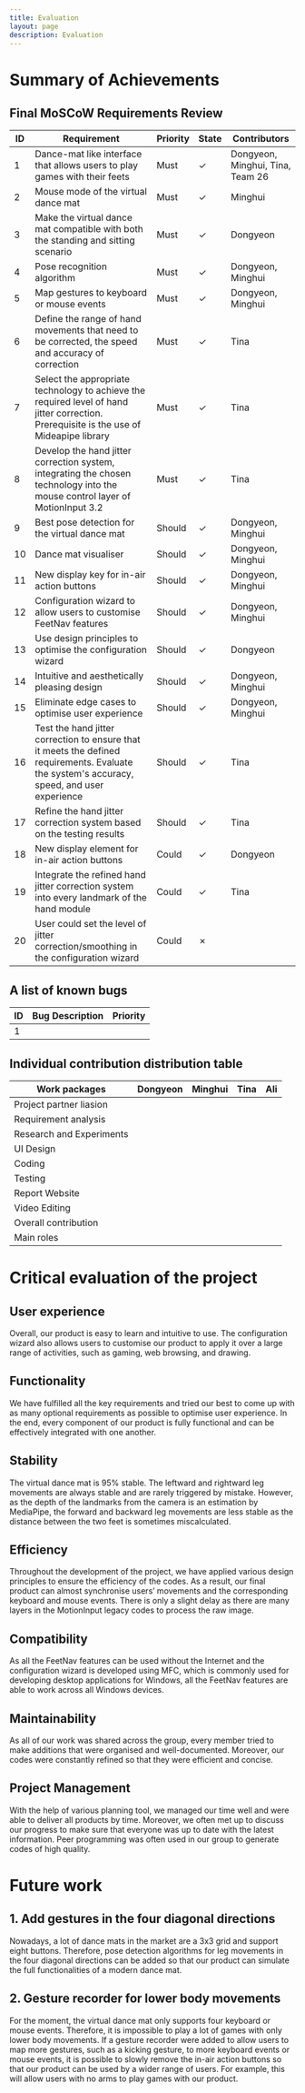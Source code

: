 ```yaml
---
title: Evaluation
layout: page
description: Evaluation
---
```


# Summary of Achievements

## Final MoSCoW Requirements Review

| ID | Requirement | Priority | State | Contributors |
| --- | --- | --- | --- | --- |
|1|Dance-mat like interface that allows users to play games with their feets|Must|✓|Dongyeon, Minghui, Tina, Team 26|
|2|Mouse mode of the virtual dance mat|Must|✓|Minghui|
|3|Make the virtual dance mat compatible with both the standing and sitting scenario|Must|✓|Dongyeon|
|4|Pose recognition algorithm|Must|✓|Dongyeon, Minghui|
|5|Map gestures to keyboard or mouse events|Must|✓|Dongyeon, Minghui|
|6|Define the range of hand movements that need to be corrected, the speed and accuracy of correction|Must|✓|Tina|
|7|Select the appropriate technology to achieve the required level of hand jitter correction. Prerequisite is the use of Mideapipe library|Must|✓|Tina|
|8|Develop the hand jitter correction system, integrating the chosen technology into the mouse control layer of MotionInput 3.2|Must|✓|Tina|
|9|Best pose detection for the virtual dance mat|Should|✓|Dongyeon, Minghui|
|10|Dance mat visualiser|Should|✓|Dongyeon, Minghui|
|11|New display key for in-air action buttons|Should|✓|Dongyeon, Minghui|
|12|Configuration wizard to allow users to customise FeetNav features|Should|✓|Dongyeon, Minghui|
|13|Use design principles to optimise the configuration wizard|Should|✓|Dongyeon|
|14|Intuitive and aesthetically pleasing design|Should|✓|Dongyeon, Minghui|
|15|Eliminate edge cases to optimise user experience|Should|✓|Dongyeon, Minghui|
|16|Test the hand jitter correction to ensure that it meets the defined requirements. Evaluate the system's accuracy, speed, and user experience|Should|✓|Tina|
|17|Refine the hand jitter correction system based on the testing results|Should|✓|Tina|
|18|New display element for in-air action buttons|Could|✓|Dongyeon|
|19|Integrate the refined hand jitter correction system into every landmark of the hand module|Could|✓|Tina|
|20|User could set the level of jitter correction/smoothing in the configuration wizard|Could|✗||

## A list of known bugs

| ID | Bug Description | Priority |
| --- | --- | --- |
|1| | |

## Individual contribution distribution table

| Work packages | Dongyeon | Minghui | Tina | Ali |
| --- | --- | --- | --- | --- |
| Project partner liasion | | | | |
| Requirement analysis | | | | |
| Research and Experiments | | | | |
| UI Design | | | | |
| Coding | | | | |
| Testing | | | | |
| Report Website | | | | |
| Video Editing | | | | |
| Overall contribution | | | | |
| Main roles | | | | |

# Critical evaluation of the project

## User experience

Overall, our product is easy to learn and intuitive to use. The configuration wizard also allows users to customise our product to apply it over a large range of activities, such as gaming, web browsing, and drawing. 

## Functionality 

We have fulfilled all the key requirements and tried our best to come up with as many optional requirements as possible to optimise user experience. In the end, every component of our product is fully functional and can be effectively integrated with one another.

## Stability

The virtual dance mat is 95% stable. The leftward and rightward leg movements are always stable and are rarely triggered by mistake. However, as the depth of the landmarks from the camera is an estimation by MediaPipe, the forward and backward leg movements are less stable as the distance between the two feet is sometimes miscalculated.

## Efficiency

Throughout the development of the project, we have applied various design principles to ensure the efficiency of the codes. As a result, our final product can almost synchronise users’ movements and the corresponding keyboard and mouse events. There is only a slight delay as there are many layers in the MotionInput legacy codes to process the raw image.

## Compatibility

As all the FeetNav features can be used without the Internet and the configuration wizard is developed using MFC, which is commonly used for developing desktop applications for Windows, all the FeetNav features are able to work across all Windows devices. 

## Maintainability 

As all of our work was shared across the group, every member tried to make additions that were organised and well-documented. Moreover, our codes were constantly refined so that they were efficient and concise. 

## Project Management

With the help of various planning tool, we managed our time well and were able to deliver all products by time. Moreover, we often met up to discuss our progress to make sure that everyone was up to date with the latest information. Peer programming was often used in our group to generate codes of high quality.

# Future work

## 1. Add gestures in the four diagonal directions

Nowadays, a lot of dance mats in the market are a 3x3 grid and support eight buttons. Therefore, pose detection algorithms for leg movements in the four diagonal directions can be added so that our product can simulate the full functionalities of a modern dance mat.

## 2. Gesture recorder for lower body movements

For the moment, the virtual dance mat only supports four keyboard or mouse events. Therefore, it is impossible to play a lot of games with only lower body movements. If a gesture recorder were added to allow users to map more gestures, such as a kicking gesture, to more keyboard events or mouse events, it is possible to slowly remove the in-air action buttons so that our product can be used by a wider range of users. For example, this will allow users with no arms to play games with our product.
